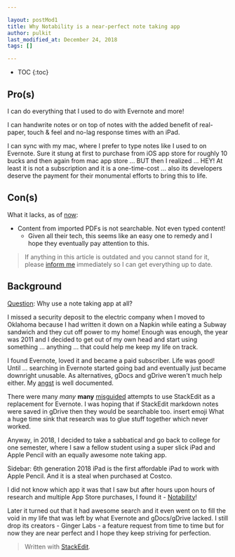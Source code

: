 ```yaml
---

layout: postMod1
title: Why Notability is a near-perfect note taking app
author: pulkit
last_modified_at: December 24, 2018
tags: []

---
```


* TOC
{:toc}

## Pro(s)

I can do everything that I used to do with Evernote and more!

I can handwrite notes or on top of notes with the added benefit of real-paper, touch & feel and no-lag response times with an iPad.

I can sync with my mac, where I prefer to type notes like I used to on Evernote. Sure it stung at first to purchase from iOS app store for roughly 10 bucks and then again from mac app store ... BUT then I realized ... HEY! At least it is not a subscription and it is a one-time-cost ... also its developers deserve the payment for their monumental efforts to bring this to life.

## Con(s)

What it lacks, as of <u>now</u>:
* Content from imported PDFs is not searchable. Not even typed content!
	* Given all their tech, this seems like an easy one to remedy and I hope they eventually pay attention to this.

> If anything in this article is outdated and you cannot stand for it, please [inform me](https://twitter.com/intent/tweet?screen_name=learnwell&ref_src=twsrc%5Etfw) immediately so I can get everything up to date.

## Background

<u>Question</u>: Why use a note taking app at all?

I missed a security deposit to the electric company when I moved to Oklahoma because I had written it down on a Napkin while eating a Subway sandwich and they cut off power to my home!  Enough was enough, the year was 2011 and I decided to get out of my own head and start using something ... anything ... that could help me keep my life on track.

I found Evernote, loved it and became a paid subscriber. Life was good! Until ... searching in Evernote started going bad and eventually just became downright unusable. As alternatives, gDocs and gDrive weren't much help either. My [angst](https://medium.com/@learnwell/evernote-vs-google-docs-the-user-loses-49b5eca7c052) is well documented.

There were many *many* **many** <u>misguided</u> attempts to use StackEdit as a replacement for Evernote. I was hoping that if StackEdit markdown notes were saved in gDrive then they would be searchable too. insert emoji What a huge time sink that research was to glue stuff together which never worked.

Anyway, in 2018, I decided to take a sabbatical and go back to college for one semester, where I saw a fellow student using a super slick iPad and Apple Pencil with an equally awesome note taking app.

Sidebar: 6th generation 2018 iPad is the first affordable iPad to work with Apple Pencil. And it is a steal when purchased at Costco.

I did not know which app it was that I saw but after hours upon hours of research and multiple App Store purchases, I found it - [Notability](https://www.gingerlabs.com/)!

Later it turned out that it had awesome search and it even went on to fill the void in my life that was left by what Evernote and gDocs/gDrive lacked. I still drop its creators - Ginger Labs -  a feature request from time to time but for now they are near perfect and I hope they keep striving for perfection.

> Written with [StackEdit](https://stackedit.io/).
<!--stackedit_data:
eyJoaXN0b3J5IjpbOTA3MDM2ODEzXX0=
-->